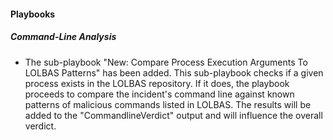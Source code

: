 
#### Playbooks

##### Command-Line Analysis

- The sub-playbook "New: Compare Process Execution Arguments To LOLBAS Patterns" has been added. This sub-playbook checks if a given process exists in the LOLBAS repository. If it does, the playbook proceeds to compare the incident's command line against known patterns of malicious commands listed in LOLBAS. The results will be added to the "CommandlineVerdict" output and will influence the overall verdict.